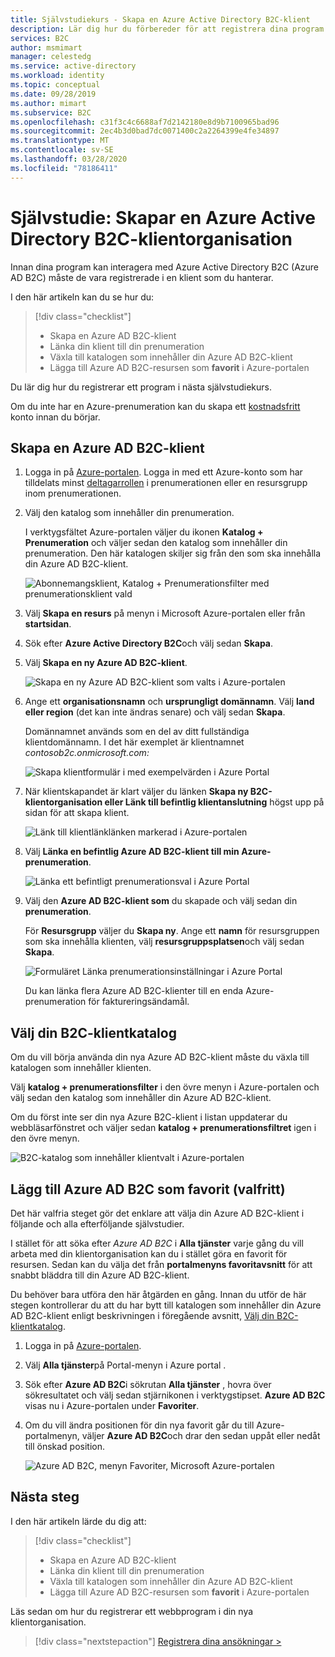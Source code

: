 ```yaml
---
title: Självstudiekurs - Skapa en Azure Active Directory B2C-klient
description: Lär dig hur du förbereder för att registrera dina program genom att skapa en Azure Active Directory B2C-klient med hjälp av Azure-portalen.
services: B2C
author: msmimart
manager: celestedg
ms.service: active-directory
ms.workload: identity
ms.topic: conceptual
ms.date: 09/28/2019
ms.author: mimart
ms.subservice: B2C
ms.openlocfilehash: c31f3c4c6688af7d2142180e8d9b7100965bad96
ms.sourcegitcommit: 2ec4b3d0bad7dc0071400c2a2264399e4fe34897
ms.translationtype: MT
ms.contentlocale: sv-SE
ms.lasthandoff: 03/28/2020
ms.locfileid: "78186411"
---
```

# <a name="tutorial-create-an-azure-active-directory-b2c-tenant"></a>Självstudie: Skapar en Azure Active Directory B2C-klientorganisation

Innan dina program kan interagera med Azure Active Directory B2C (Azure AD B2C) måste de vara registrerade i en klient som du hanterar.

I den här artikeln kan du se hur du:

> [!div class="checklist"]
> * Skapa en Azure AD B2C-klient
> * Länka din klient till din prenumeration
> * Växla till katalogen som innehåller din Azure AD B2C-klient
> * Lägga till Azure AD B2C-resursen som **favorit** i Azure-portalen

Du lär dig hur du registrerar ett program i nästa självstudiekurs.

Om du inte har en Azure-prenumeration kan du skapa ett [kostnadsfritt](https://azure.microsoft.com/free/?WT.mc_id=A261C142F) konto innan du börjar.

## <a name="create-an-azure-ad-b2c-tenant"></a>Skapa en Azure AD B2C-klient

1. Logga in på [Azure-portalen](https://portal.azure.com/). Logga in med ett Azure-konto som har tilldelats minst [deltagarrollen](../role-based-access-control/built-in-roles.md) i prenumerationen eller en resursgrupp inom prenumerationen.

1. Välj den katalog som innehåller din prenumeration.

    I verktygsfältet Azure-portalen väljer du ikonen **Katalog + Prenumeration** och väljer sedan den katalog som innehåller din prenumeration. Den här katalogen skiljer sig från den som ska innehålla din Azure AD B2C-klient.

    ![Abonnemangsklient, Katalog + Prenumerationsfilter med prenumerationsklient vald](media/tutorial-create-tenant/portal-01-pick-directory.png)

1. Välj **Skapa en resurs** på menyn i Microsoft Azure-portalen eller från **startsidan**.
1. Sök efter **Azure Active Directory B2C**och välj sedan **Skapa**.
1. Välj **Skapa en ny Azure AD B2C-klient**.

    ![Skapa en ny Azure AD B2C-klient som valts i Azure-portalen](media/tutorial-create-tenant/portal-02-create-tenant.png)

1. Ange ett **organisationsnamn** och **ursprungligt domännamn**. Välj **land eller region** (det kan inte ändras senare) och välj sedan **Skapa**.

    Domännamnet används som en del av ditt fullständiga klientdomännamn. I det här exemplet är klientnamnet *contosob2c.onmicrosoft.com:*

    ![Skapa klientformulär i med exempelvärden i Azure Portal](media/tutorial-create-tenant/portal-03-tenant-naming.png)

1. När klientskapandet är klart väljer du länken **Skapa ny B2C-klientorganisation eller Länk till befintlig klientanslutning** högst upp på sidan för att skapa klient.

    ![Länk till klientlänklänken markerad i Azure-portalen](media/tutorial-create-tenant/portal-04-select-link-sub-link.png)

1. Välj **Länka en befintlig Azure AD B2C-klient till min Azure-prenumeration**.

   ![Länka ett befintligt prenumerationsval i Azure Portal](media/tutorial-create-tenant/portal-05-link-subscription.png)

1. Välj den **Azure AD B2C-klient som** du skapade och välj sedan din **prenumeration**.

    För **Resursgrupp** väljer du **Skapa ny**. Ange ett **namn** för resursgruppen som ska innehålla klienten, välj **resursgruppsplatsen**och välj sedan **Skapa**.

    ![Formuläret Länka prenumerationsinställningar i Azure Portal](media/tutorial-create-tenant/portal-06-link-subscription-settings.png)

    Du kan länka flera Azure AD B2C-klienter till en enda Azure-prenumeration för faktureringsändamål.

## <a name="select-your-b2c-tenant-directory"></a>Välj din B2C-klientkatalog

Om du vill börja använda din nya Azure AD B2C-klient måste du växla till katalogen som innehåller klienten.

Välj **katalog + prenumerationsfilter** i den övre menyn i Azure-portalen och välj sedan den katalog som innehåller din Azure AD B2C-klient.

Om du först inte ser din nya Azure B2C-klient i listan uppdaterar du webbläsarfönstret och väljer sedan **katalog + prenumerationsfiltret** igen i den övre menyn.

![B2C-katalog som innehåller klientvalt i Azure-portalen](media/tutorial-create-tenant/portal-07-select-tenant-directory.png)

## <a name="add-azure-ad-b2c-as-a-favorite-optional"></a>Lägg till Azure AD B2C som favorit (valfritt)

Det här valfria steget gör det enklare att välja din Azure AD B2C-klient i följande och alla efterföljande självstudier.

I stället för att söka efter *Azure AD B2C* i **Alla tjänster** varje gång du vill arbeta med din klientorganisation kan du i stället göra en favorit för resursen. Sedan kan du välja det från **portalmenyns favoritavsnitt** för att snabbt bläddra till din Azure AD B2C-klient.

Du behöver bara utföra den här åtgärden en gång. Innan du utför de här stegen kontrollerar du att du har bytt till katalogen som innehåller din Azure AD B2C-klient enligt beskrivningen i föregående avsnitt, [Välj din B2C-klientkatalog](#select-your-b2c-tenant-directory).

1. Logga in på [Azure-portalen](https://portal.azure.com).
1. Välj **Alla tjänster**på Portal-menyn i Azure portal .
1. Sök efter **Azure AD B2C**i sökrutan **Alla tjänster** , hovra över sökresultatet och välj sedan stjärnikonen i verktygstipset. **Azure AD B2C** visas nu i Azure-portalen under **Favoriter**.
1. Om du vill ändra positionen för din nya favorit går du till Azure-portalmenyn, väljer **Azure AD B2C**och drar den sedan uppåt eller nedåt till önskad position.

    ![Azure AD B2C, menyn Favoriter, Microsoft Azure-portalen](media/tutorial-create-tenant/portal-08-b2c-favorite.png)

## <a name="next-steps"></a>Nästa steg

I den här artikeln lärde du dig att:

> [!div class="checklist"]
> * Skapa en Azure AD B2C-klient
> * Länka din klient till din prenumeration
> * Växla till katalogen som innehåller din Azure AD B2C-klient
> * Lägga till Azure AD B2C-resursen som **favorit** i Azure-portalen

Läs sedan om hur du registrerar ett webbprogram i din nya klientorganisation.

> [!div class="nextstepaction"]
> [Registrera dina ansökningar >](tutorial-register-applications.md)

